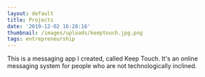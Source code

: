 ```yaml
---
layout: default
title: Projects
date: '2019-12-02 16:28:16'
thumbnail: /images/uploads/keeptouch.jpg.png
tags: entrepreneurship
---
```

This is a messaging app I created, called Keep Touch. It's an online messaging system for people who are not technologically inclined.
